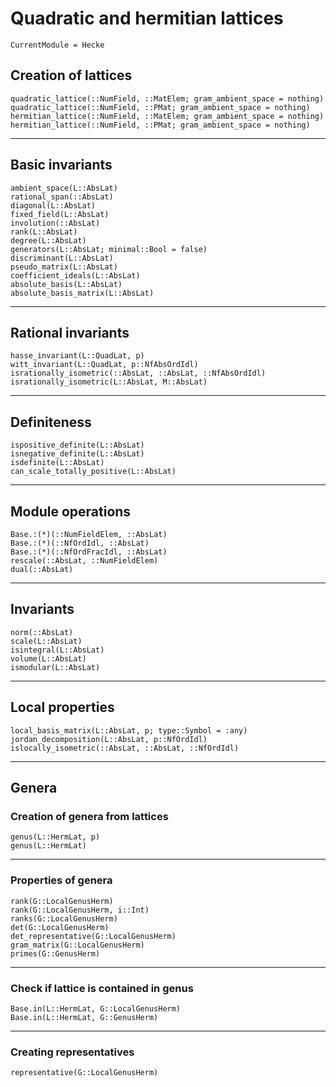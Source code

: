# Quadratic and hermitian lattices
```@meta
CurrentModule = Hecke
```

## Creation of lattices

```@docs
quadratic_lattice(::NumField, ::MatElem; gram_ambient_space = nothing)
quadratic_lattice(::NumField, ::PMat; gram_ambient_space = nothing)
hermitian_lattice(::NumField, ::MatElem; gram_ambient_space = nothing)
hermitian_lattice(::NumField, ::PMat; gram_ambient_space = nothing)
```
---

## Basic invariants

```@docs
ambient_space(L::AbsLat)
rational_span(::AbsLat)
diagonal(L::AbsLat)
fixed_field(L::AbsLat)
involution(::AbsLat)
rank(L::AbsLat)
degree(L::AbsLat)
generators(L::AbsLat; minimal::Bool = false)
discriminant(L::AbsLat)
pseudo_matrix(L::AbsLat)
coefficient_ideals(L::AbsLat)
absolute_basis(L::AbsLat)
absolute_basis_matrix(L::AbsLat)
```
---

## Rational invariants

```@docs
hasse_invariant(L::QuadLat, p)
witt_invariant(L::QuadLat, p::NfAbsOrdIdl)
isrationally_isometric(::AbsLat, ::AbsLat, ::NfAbsOrdIdl)
isrationally_isometric(L::AbsLat, M::AbsLat)
```
---

## Definiteness

```@docs
ispositive_definite(L::AbsLat)
isnegative_definite(L::AbsLat)
isdefinite(L::AbsLat)
can_scale_totally_positive(L::AbsLat)
```
---

## Module operations

```@docs
Base.:(*)(::NumFieldElem, ::AbsLat)
Base.:(*)(::NfOrdIdl, ::AbsLat)
Base.:(*)(::NfOrdFracIdl, ::AbsLat)
rescale(::AbsLat, ::NumFieldElem)
dual(::AbsLat)
```
---

## Invariants

```@docs
norm(::AbsLat)
scale(L::AbsLat)
isintegral(L::AbsLat)
volume(L::AbsLat)
ismodular(L::AbsLat)
```
---

## Local properties

```@docs
local_basis_matrix(L::AbsLat, p; type::Symbol = :any)
jordan_decomposition(L::AbsLat, p::NfOrdIdl)
islocally_isometric(::AbsLat, ::AbsLat, ::NfOrdIdl)
```
---

## Genera

### Creation of genera from lattices

```@docs
genus(L::HermLat, p)
genus(L::HermLat)
```
---

### Properties of genera

```@docs
rank(G::LocalGenusHerm)
rank(G::LocalGenusHerm, i::Int)
ranks(G::LocalGenusHerm)
det(G::LocalGenusHerm)
det_representative(G::LocalGenusHerm)
gram_matrix(G::LocalGenusHerm)
primes(G::GenusHerm)
```
---

### Check if lattice is contained in genus

```@docs
Base.in(L::HermLat, G::LocalGenusHerm)
Base.in(L::HermLat, G::GenusHerm)
```
---

### Creating representatives

```@docs
representative(G::LocalGenusHerm)
```
